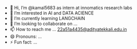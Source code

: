 - 👋 Hi, I’m @kamal5683 as intern at innomatics research labs
- 👀 I’m interested in AI and DATA ACIENCE
- 🌱 I’m currently learning LANGCHAIN
- 💞️ I’m looking to collaborate on ...
- 📫 How to reach me ... 22a51a4435@adityatekkali.edu.in
- 😄 Pronouns: ...
- ⚡ Fun fact: ...

<!---
kamal5683/kamal5683 is a ✨ special ✨ repository because its `README.md` (this file) appears on your GitHub profile.
You can click the Preview link to take a look at your changes.
--->
